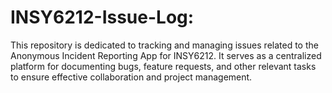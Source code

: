 # INSY6212-Issue-Log:
This repository is dedicated to tracking and managing issues related to the Anonymous Incident Reporting App for INSY6212. It serves as a centralized platform for documenting bugs, feature requests, and other relevant tasks to ensure effective collaboration and project management.  
